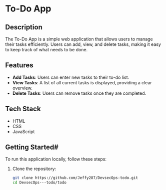 # To-Do App

## Description

The To-Do App is a simple web application that allows users to manage their tasks efficiently. Users can add, view, and delete tasks, making it easy to keep track of what needs to be done.

## Features

- **Add Tasks**: Users can enter new tasks to their to-do list.
- **View Tasks**: A list of all current tasks is displayed, providing a clear overview.
- **Delete Tasks**: Users can remove tasks once they are completed.

## Tech Stack

- HTML
- CSS
- JavaScript

## Getting Started#

To run this application locally, follow these steps:

1. Clone the repository:
   ```bash
   git clone https://github.com/Jeffy287/DevsecOps-todo.git
   cd DevsecOps---todo/todo